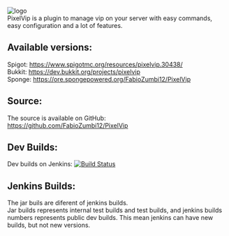 ![logo](http://image.prntscr.com/image/e17f1d36af9f4e34b59b5dde7b35b4d9.jpeg)  
PixelVip is a plugin to manage vip on your server with easy commands, easy configuration and a lot of features.

## Available versions:
Spigot: https://www.spigotmc.org/resources/pixelvip.30438/  
Bukkit: https://dev.bukkit.org/projects/pixelvip  
Sponge: https://ore.spongepowered.org/FabioZumbi12/PixelVip  

## Source:
The source is available on GitHub: https://github.com/FabioZumbi12/PixelVip

## Dev Builds:
Dev builds on Jenkins: [![Build Status](http://areaz12server.net.br:8080/buildStatus/icon?job=PixelVip)](http://areaz12server.net.br:8080/job/PixelVip/)

## Jenkins Builds:

The jar buils are diferent of jenkins builds.  
Jar builds represents internal test builds and test builds, and jenkins builds numbers represents public dev builds.
This mean jenkins can have new builds, but not new versions.